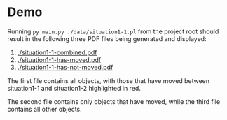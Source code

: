 # Demo

Running `py main.py ./data/situation1-1.pl` from the project root should result in the following three PDF files being generated and displayed:
1. [./situation1-1-combined.pdf](./situation1-1-combined.pdf)
2. [./situation1-1-has-moved.pdf](./situation1-1-has-moved.pdf)
2. [./situation1-1-has-not-moved.pdf](./situation1-1-has-not-moved.pdf)

The first file contains all objects, with those that have moved between situation1-1 and situation1-2 highlighted in red.

The second file contains only objects that have moved, while the third file contains all other objects.